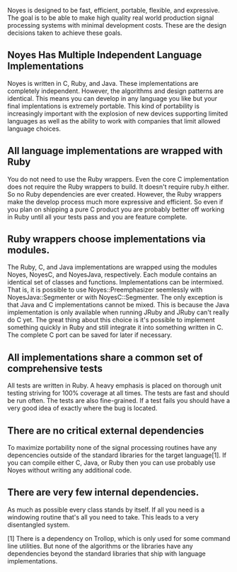 Noyes is designed to be fast, efficient, portable, flexible, and expressive.
The goal is to be able to make high quality real world production signal
processing systems with minimal development costs.  These are the design
decisions taken to achieve these goals.

## Noyes Has Multiple Independent Language Implementations
Noyes is written in C, Ruby, and Java.  These implementations are completely
independent.  However, the algorithms and design patterns are identical.  This
means you can develop in any language you like but your final implentations is
extremely portable.  This kind of portability is increasingly important with
the explosion of new devices supporting limited languages as well as the
ability to work with companies that limit allowed language choices.

## All language implementations are wrapped with Ruby
You do not need to use the Ruby wrappers.  Even the core C implementation does
not require the Ruby wrappers to build.  It doesn't require ruby.h either.  So
no Ruby dependencies are ever created.  However, the Ruby wrappers make the
develop process much more expressive and efficient.  So even if you plan on
shipping a pure C product you are probably better off working in Ruby until all
your tests pass and you are feature complete. 

## Ruby wrappers choose implementations via modules.
The Ruby, C, and Java implementations are wrapped using the modules Noyes,
NoyesC, and NoyesJava, respectively.  Each module contains an identical set of
classes and functions.  Implementations can be intermixed.  That is, it is
possible to use Noyes::Preemphasizer seemlessly with NoyesJava::Segmenter or
with NoyesC::Segmenter.  The only exception is that Java and C implementations
cannot be mixed.  This is because the Java implementation is only available
when running JRuby and JRuby can't really do C yet.  The great thing about this
choice is it's possible to implement something quickly in Ruby and still
integrate it into something written in C.  The complete C port can be saved for
later if necessary.

## All implementations share a common set of comprehensive tests
All tests are written in Ruby.  A heavy emphasis is placed on thorough unit
testing striving for 100% coverage at all times.  The tests are fast and should
be run often.  The tests are also fine-grained.  If a test fails you should
have a very good idea of exactly where the bug is located.

## There are no critical external dependencies
To maximize portability none of the signal processing routines have any
depencencies outside of the standard libraries for the target language[1].  If
you can compile either C, Java, or Ruby then you can use probably use Noyes
without writing any additional code.

## There are very few internal dependencies.
As much as possible every class stands by itself.  If all you need is a windowing
routine that's all you need to take.  This leads to a very disentangled system.

[1] There is a dependency on Trollop, which is only used for some command line
utilities.  But none of the algorithms or the libraries have any dependencies
beyond the standard libraries that ship with language implementations.
